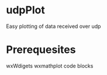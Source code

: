 # udpPlot
Easy plotting of data received over udp

# Prerequesites
 wxWdigets
 wxmathplot
 code blocks
